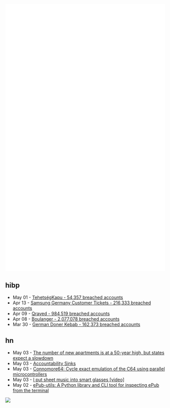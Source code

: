 ![Metrics](https://raw.githubusercontent.com/phixion/phixion/master/metrics.svg)

## hibp

<!--
for https://github.com/phixion/phixion/blob/main/.github/workflows/feeds.yml
-->
<!--START_SECTION:haveibeenpwnd-->
- May 01 - [TehetségKapu - 54,357 breached accounts](https://haveibeenpwned.com/PwnedWebsites#TehetsegKapu)
- Apr 13 - [Samsung Germany Customer Tickets - 216,333 breached accounts](https://haveibeenpwned.com/PwnedWebsites#SamsungGermany)
- Apr 09 - [Qraved - 984,519 breached accounts](https://haveibeenpwned.com/PwnedWebsites#Qraved)
- Apr 08 - [Boulanger - 2,077,078 breached accounts](https://haveibeenpwned.com/PwnedWebsites#Boulanger)
- Mar 30 - [German Doner Kebab - 162,373 breached accounts](https://haveibeenpwned.com/PwnedWebsites#GermanDonerKebab)
<!--END_SECTION:haveibeenpwnd-->

## hn

<!--
for https://github.com/phixion/phixion/blob/main/.github/workflows/feeds.yml
-->
<!--START_SECTION:hn-->
- May 03 - [The number of new apartments is at a 50-year high, but states expect a slowdown](https://oregoncapitalchronicle.com/2025/05/02/the-number-of-new-apartments-is-at-a-50-year-high-but-states-expect-a-slowdown/)
- May 03 - [Accountability Sinks](https://250bpm.substack.com/p/accountability-sinks)
- May 03 - [Connomore64: Cycle exact emulation of the C64 using parallel microcontrollers](https://github.com/c1570/Connomore64)
- May 03 - [I put sheet music into smart glasses [video]](https://www.youtube.com/watch?v=j36u2i7PKKE)
- May 02 - [ePub-utils: A Python library and CLI tool for inspecting ePub from the terminal](https://github.com/ernestofgonzalez/epub-utils)
<!--END_SECTION:hn-->

<!--
for https://yhype.me
-->
![](https://hit.yhype.me/github/profile?user_id=13013670)
